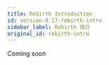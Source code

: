 ```yaml
---
title: Rebirth Introduction
id: version-0.17-rebirth-intro
sidebar_label: Rebirth 简介
original_id: rebirth-intro
---
```

Coming soon